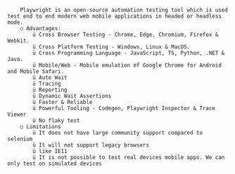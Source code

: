 		Playwright is an open-source automation testing tool which is used test end to end modern web mobile applications in headed or headless mode.
		○ Advantages:
			ü Cross Browser Testing - Chrome, Edge, Chromium, Firefox & Webkit.
			ü Cross Platform Testing - Windows, Linux & MacOS.
			ü Cross Programming Language - JavaScript, TS, Python, .NET & Java.
			ü Mobile/Web - Mobile emulation of Google Chrome for Android and Mobile Safari.
			ü Auto Wait
			ü Tracing
			ü Reporting
			ü Dynamic Wait Assertions
			ü Faster & Reliable
			ü Powerful Tooling - Codegen, Playwright Inspector & Trace Viewer
			ü No flaky test
		○ Limitations
			ü It does not have large community support compared to selenium 
			ü It will not support legacy browsers 
			ü like IE11
			ü It is not possible to test real devices mobile apps. We can only test on simulated devices

